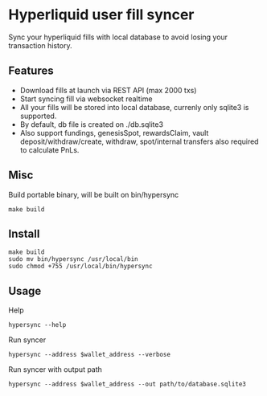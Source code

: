 # Hyperliquid user fill syncer

Sync your hyperliquid fills with local database to avoid losing your transaction history.

## Features

- Download fills at launch via REST API (max 2000 txs)
- Start syncing fill via websocket realtime
- All your fills will be stored into local database, currenly only sqlite3 is supported.
- By default, db file is created on ./db.sqlite3
- Also support fundings, genesisSpot, rewardsClaim, vault deposit/withdraw/create, withdraw, spot/internal transfers also required to calculate PnLs.

## Misc

Build portable binary, will be built on bin/hypersync

```
make build
```

## Install

```
make build
sudo mv bin/hypersync /usr/local/bin
sudo chmod +755 /usr/local/bin/hypersync
```

## Usage

Help

```
hypersync --help
```

Run syncer

```
hypersync --address $wallet_address --verbose
```

Run syncer with output path

```
hypersync --address $wallet_address --out path/to/database.sqlite3
```